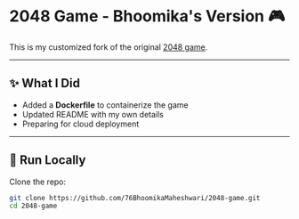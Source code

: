 # 2048 Game - Bhoomika's Version 🎮

This is my customized fork of the original [2048 game](https://github.com/gabrielecirulli/2048).  

---

## ✨ What I Did
- Added a **Dockerfile** to containerize the game  
- Updated README with my own details  
- Preparing for cloud deployment  

---

## 🚀 Run Locally
Clone the repo:
```bash
git clone https://github.com/76BhoomikaMaheshwari/2048-game.git
cd 2048-game
